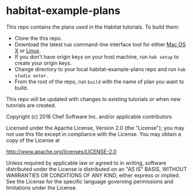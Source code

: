 # habitat-example-plans
This repo contains the plans used in the Habitat tutorials. To build them:

* Clone the this repo.
* Download the latest `hab` command-line interface tool for either [Mac OS X](https://api.bintray.com/content/habitat/stable/darwin/x86_64/hab-$latest-x86_64-darwin.zip) or [Linux](https://api.bintray.com/content/habitat/stable/linux/x86_64/hab-$latest-x86_64-linux.tar.gz?bt_package=hab-x86_64-linux).
* If you don't have origin keys on your host machine, run `hab setup` to create your origin keys.
* Change directory to your local habitat-example-plans repo and run `hab studio enter`.
* From the root of the repo, run `build` with the name of plan you want to build.

This repo will be updated with changes to existing tutorials or when new tutorials are created.


Copyright (c) 2016 Chef Software Inc. and/or applicable contributors

Licensed under the Apache License, Version 2.0 (the "License"); you may not use this file except in compliance with the License. You may obtain a copy of the License at

 http://www.apache.org/licenses/LICENSE-2.0
 
Unless required by applicable law or agreed to in writing, software distributed under the License is distributed on an "AS IS" BASIS, WITHOUT WARRANTIES OR CONDITIONS OF ANY KIND, either express or implied. See the License for the specific language governing permissions and limitations under the License.

